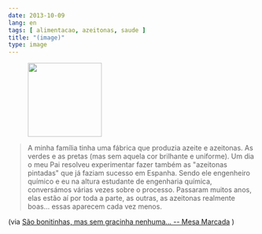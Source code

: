 ```yaml
---
date: 2013-10-09
lang: en
tags: [ alimentacao, azeitonas, saude ]
title: "(image)"
type: image
---
```


<figure>
<a
href="https://hugo.ferreira.cc/a-minha-familia-tinha-uma-fabrica-que-produzia/attachment/354/"
rel="attachment"><img
src="https://hugo.ferreira.cc/wp-content/uploads/2013/10/tumblr_mufdvlmi6k1qz82meo1_250-150x150.jpg"
width="150" height="150" /></a></figure>

> A minha família tinha uma fábrica que produzia azeite e azeitonas. As
> verdes e as pretas (mas sem aquela cor brilhante e uniforme). Um dia o
> meu Pai resolveu experimentar fazer também as "azeitonas pintadas" que
> já faziam sucesso em Espanha. Sendo ele engenheiro químico e eu na
> altura estudante de engenharia química, conversámos várias vezes sobre
> o processo. Passaram muitos anos, elas estão aí por toda a parte, as
> outras, as azeitonas realmente boas... essas aparecem cada vez menos.

(via [São bonitinhas, mas sem gracinha nenhuma... -- Mesa
Marcada](http://mesamarcada.blogs.sapo.pt/417409.html) )

